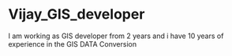 # Vijay_GIS_developer
I am working as GIS developer from 2 years and i have 10 years of experience in the GIS DATA Conversion
